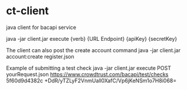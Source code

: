 ct-client
=========

java client for bacapi service

java -jar client.jar execute {verb} {URL Endpoint} {apiKey} {secretKey}

The client can also post the create account command
java -jar client.jar account:create register.json

Example of submitting a test check
java -jar client.jar execute POST yourRequest.json https://www.crowdtrust.com/bacapi/test/checks 5f60d9d4382c +DdR/yTZLyF2VnmUall0XafC/Vp6jKeNSm1o7H8i068=
